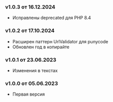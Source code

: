 ### v1.0.3 от 16.12.2024
* Исправлены deprecated для PHP 8.4

### v1.0.2 от 17.10.2024
* Расширен паттерн UrlValidator для punycode
* Обновлен год в копирайте

### v1.0.1 от 23.06.2023
* Изменения в текстах

### v1.0.0 от 05.06.2023
* Первая версия
